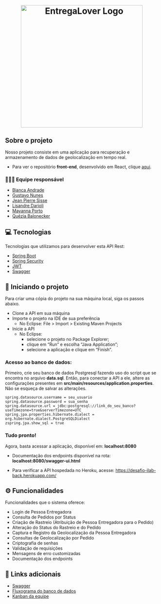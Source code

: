 <h1 align="center">
  <img src="https://i.imgur.com/pnrj6LW.png" title="EntregaLover Logo" width="400" />
</h1>

## Sobre o projeto

<p>Nosso projeto consiste em uma aplicação para recuperação e armazenamento de dados de geolocalização em tempo real.</p>

+ Para ver o repositório **front-end**, desenvolvido em React, clique [aqui](https://github.com/gustavopnunes/desafio-ilab-front).

### 👩🏽‍💻 Equipe responsável
- [Bianca Andrade](https://github.com/biancaandradee)
- [Gustavo Nunes](https://github.com/gustavopnunes)
- [Jean Pierre Sisse](https://github.com/JeanSisse)
- [Lisandre Darioli](https://github.com/lisdrl)
- [Mayanna Porto](https://github.com/mayannap)
- [Quézia Balonecker](https://github.com/queziabalonecker)

## 💻 Tecnologias

Tecnologias que utilizamos para desenvolver esta API Rest:

- [Spring Boot](https://spring.io/projects/spring-boot)
- [Spring Security](https://spring.io/projects/spring-security)
- [JWT](https://jwt.io/)
- [Swagger](https://swagger.io/)

## 🏁 Iniciando o projeto

Para criar uma cópia do projeto na sua máquina local, siga os passos abaixo.

- Clone a API em sua máquina
- Importe o projeto na IDE de sua preferência
    - No Eclipse: File > Import > Existing Maven Projects
- Inicie a API
    - No Eclipse: 
		- selecione o projeto no Package Explorer;
		- clique em “Run” e escolha “Java Application”;
		- selecione a aplicação e clique em “Finish”.

### Acesso ao banco de dados:

Primeiro, crie seu banco de dados Postgresql fazendo uso do script que se encontra no arquivo **data.sql**. Então, para conectar a API a ele, altere as configurações presentes em **src/main/resources/application.properties**. Não se esqueça de salvar as alterações.

```
spring.datasource.username = seu_usuario
spring.datasource.password = sua_senha
spring.datasource.url = jdbc:postgresql://link_do_seu_banco?useTimezone=true&serverTimezone=UTC
spring.jpa.properties.hibernate.dialect = org.hibernate.dialect.PostgreSQLDialect
zspring.jpa.show_sql = true
```

### Tudo pronto!

Agora, basta acessar a aplicação, disponível em: **localhost:8080**

+ Documentação dos endpoints disponível na rota:
**localhost:8080/swagger-ui.html**

+ Para verificar a API hospedada no Heroku, acesse: 
https://desafio-ilab-back.herokuapp.com/

## ⚙️ Funcionalidades
Funcionalidades que o sistema oferece:

- Login de Pessoa Entregadora
- Consulta de Pedidos por Status
- Criação de Rastreio (Atribuição de Pessoa Entregadora para o Pedido)
- Alteração do Status do Rastreio e do Pedido
- Captura e Registro da Geolocalização da Pessoa Entregadora
- Consultas de Geolocalização por Pedido
- Criptografia de senhas
- Validação de requisições
- Mensagens de erro customizadas
- Documentação dos endpoints

## 🔗 Links adicionais
- [Swagger](https://desafio-ilab-back.herokuapp.com/swagger-ui.html)
- [Fluxograma do banco de dados](https://drive.google.com/file/d/1B2aILJyphdKjPzKv8SEL5_3cfmk_E1XD/view?usp=sharing)
- [Kanban da equipe](https://sharing.clickup.com/31041916/b/h/xkabw-103/afe7965c2387ca4)
